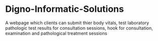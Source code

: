 # Digno-Informatic-Solutions
A webpage which clients can submit thier body vitals, test laboratory pathologic test results for consultation sessions, hook for consultation, examination and pathological treatment sessions
